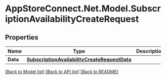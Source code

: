 # AppStoreConnect.Net.Model.SubscriptionAvailabilityCreateRequest

## Properties

Name | Type | Description | Notes
------------ | ------------- | ------------- | -------------
**Data** | [**SubscriptionAvailabilityCreateRequestData**](SubscriptionAvailabilityCreateRequestData.md) |  | 

[[Back to Model list]](../README.md#documentation-for-models) [[Back to API list]](../README.md#documentation-for-api-endpoints) [[Back to README]](../README.md)

